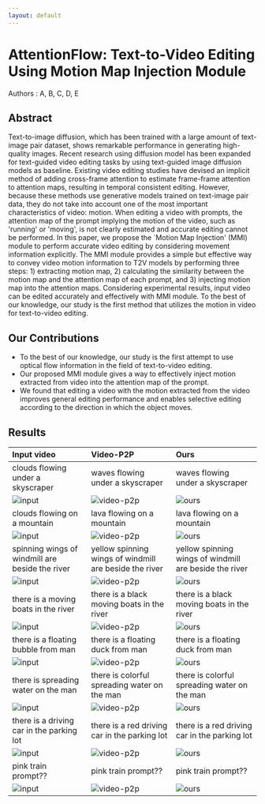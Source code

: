```yaml
---
layout: default
---
```


# AttentionFlow: Text-to-Video Editing Using Motion Map Injection Module

Authors : A, B, C, D, E


## Abstract

Text-to-image diffusion, which has been trained with a large amount of text-image pair dataset, shows remarkable performance in generating high-quality images. Recent research using diffusion model has been expanded for text-guided video editing tasks by using text-guided image diffusion models as baseline. Existing video editing studies have devised an implicit method of adding cross-frame attention to estimate frame-frame attention to attention maps, resulting in temporal consistent editing. However, because these methods use generative models trained on text-image pair data, they do not take into account one of the most important characteristics of video: motion. When editing a video with prompts, the attention map of the prompt implying the motion of the video, such as 'running' or 'moving', is not clearly estimated and accurate editing cannot be performed. In this paper, we propose the `Motion Map Injection' (MMI) module to perform accurate video editing by considering movement information explicitly. The MMI module provides a simple but effective way to convey video motion information to T2V models by performing three steps: 1) extracting motion map, 2) calculating the similarity between the motion map and the attention map of each prompt, and 3) injecting motion map into the attention maps.  Considering experimental results, input video can be edited accurately and effectively with MMI module. To the best of our knowledge, our study is the first method that utilizes the motion in video for text-to-video editing.


## Our Contributions

* To the best of our knowledge, our study is the first attempt to use optical flow information in the field of text-to-video editing.
* Our proposed MMI module gives a way to effectively inject motion extracted from video into the attention map of the prompt.
* We found that editing a video with the motion extracted from the video improves general editing performance and enables selective editing according to the direction in which the object moves.


## Results


| Input video                              | Video-P2P                         | Ours                           |
|:-----------------------------------------|:----------------------------------|:-------------------------------|
| clouds flowing under a skyscraper | waves flowing under a skyscraper | waves flowing under a skyscraper |
|![input](assets/img/clouds_waves_input.gif)    | ![video-p2p](assets/img/clouds_waves_ori.gif) | ![ours](assets/img/clouds_waves_MMI.gif)  |
| clouds flowing on a mountain | lava flowing on a mountain | lava flowing on a mountain |
|![input](assets/img/clouds_lava_input.gif)    | ![video-p2p](assets/img/clouds_lava_ori.gif) | ![ours](assets/img/clouds_lava_MMI.gif)  |
| spinning wings of windmill are beside the river | yellow spinning wings of windmill are beside the river | yellow spinning wings of windmill are beside the river |
|![input](assets/img/yellow_windmill_input.gif)    | ![video-p2p](assets/img/yellow_windmill_ori.gif) | ![ours](assets/img/yellow_windmill_MMI.gif)  |
| there is a moving boats in the river | there is a black moving boats in the river | there is a black moving boats in the river |
|![input](assets/img/black_boat_input.gif)    | ![video-p2p](assets/img/black_boat_ori.gif) | ![ours](assets/img/black_boat_MMI.gif)  |
| there is a floating bubble from man | there is a floating duck from man | there is a floating duck from man |
|![input](assets/img/bubble_duck_input.gif)    | ![video-p2p](assets/img/bubble_duck_ori.gif) | ![ours](assets/img/bubble_duck_MMI.gif)  |
| there is spreading water on the man | there is colorful spreading water on the man | there is colorful spreading water on the man |
|![input](assets/img/colorful_water_input.gif)    | ![video-p2p](assets/img/colorful_water_ori.gif) | ![ours](assets/img/colorful_water_MMI.gif)  |
| there is a driving car in the parking lot | there is a red driving car in the parking lot | there is a red driving car in the parking lot |
|![input](assets/img/red_car_input.gif)    | ![video-p2p](assets/img/red_car_ori.gif) | ![ours](assets/img/red_car_MMI.gif)  |
| pink train prompt?? | pink train prompt?? | pink train prompt?? |
|![input](assets/img/clouds_waves_input.gif)    | ![video-p2p](assets/img/clouds_waves_ori.gif) | ![ours](assets/img/clouds_waves_MMI.gif)  |

